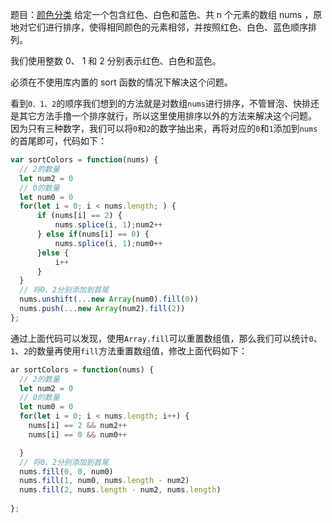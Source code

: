 题目：[颜色分类](https://leetcode.cn/problems/sort-colors/description/?envType=study-plan-v2&envId=top-100-liked)
给定一个包含红色、白色和蓝色、共 n 个元素的数组 nums ，原地对它们进行排序，使得相同颜色的元素相邻，并按照红色、白色、蓝色顺序排列。

我们使用整数 0、 1 和 2 分别表示红色、白色和蓝色。

必须在不使用库内置的 sort 函数的情况下解决这个问题。
<!-- more -->
看到`0、1、2`的顺序我们想到的方法就是对数组`nums`进行排序，不管冒泡、快排还是其它方法手撸一个排序就行，所以这里使用排序以外的方法来解决这个问题。
因为只有三种数字，我们可以将`0`和`2`的数字抽出来，再将对应的`0`和`1`添加到`nums`的首尾即可，代码如下：
```js
var sortColors = function(nums) {
  // 2的数量
  let num2 = 0
  // 0的数量
  let num0 = 0
  for(let i = 0; i < nums.length; ) {
      if (nums[i] == 2) {
          nums.splice(i, 1);num2++
      } else if(nums[i] == 0) {
          nums.splice(i, 1);num0++
      }else {
          i++
      }
  }
  // 将0、2分别添加到首尾
  nums.unshift(...new Array(num0).fill(0))
  nums.push(...new Array(num2).fill(2))
};
```

通过上面代码可以发现，使用`Array.fill`可以重置数组值，那么我们可以统计`0`、`1`、`2`的数量再使用`fill`方法重置数组值，修改上面代码如下：
```js
ar sortColors = function(nums) {
  // 2的数量
  let num2 = 0
  // 0的数量
  let num0 = 0
  for(let i = 0; i < nums.length; i++) {
    nums[i] == 2 && num2++
    nums[i] == 0 && num0++

  }
  // 将0、2分别添加到首尾
  nums.fill(0, 0, num0)
  nums.fill(1, num0, nums.length - num2)
  nums.fill(2, nums.length - num2, nums.length)
  
};
```